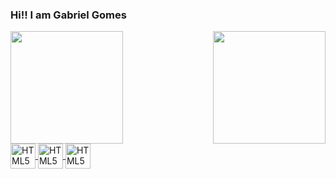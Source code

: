 ### Hi!! I am Gabriel Gomes

<div>
  <a href="https://github.com/BadajosGabz">
  <img height="180em" src="https://github-readme-stats.vercel.app/api?username=BadajosGabz&show_icons=true&theme=radical"/>
  <img height="180em" align="right" src="https://github-readme-stats.vercel.app/api/top-langs/?username=BadajosGabz&layout=compact_icons=true&theme=radical"/>
</div>
<div style="display: inline_block">
  <img align="center" alt="HTML5" width="40" heitgh="30" src="https://cdn.jsdelivr.net/gh/devicons/devicon/icons/html5/html5-original.svg"/>
  <img align="center" alt="HTML5" width="40" heitgh="30" src="https://cdn.jsdelivr.net/gh/devicons/devicon/icons/css3/css3-original.svg" />
  <img align="center" alt="HTML5" width="40" heitgh="30" src="https://cdn.jsdelivr.net/gh/devicons/devicon/icons/javascript/javascript-original.svg" />
</div>
  

  
